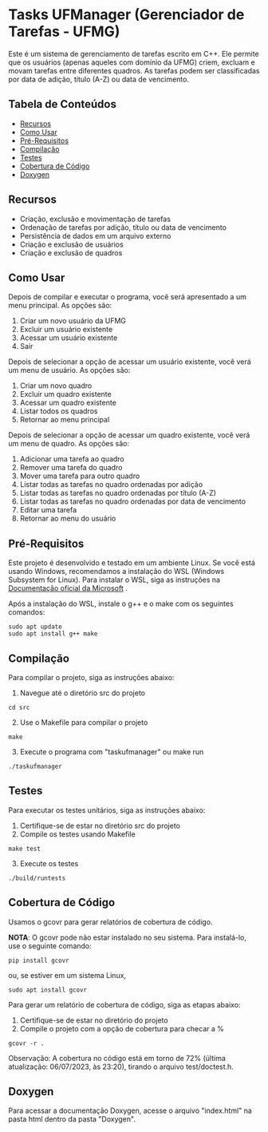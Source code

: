 # Tasks UFManager (Gerenciador de Tarefas - UFMG)

Este é um sistema de gerenciamento de tarefas escrito em C++. Ele permite que os usuários (apenas aqueles com domínio da UFMG) criem, excluam e movam tarefas entre diferentes quadros. As tarefas podem ser classificadas por data de adição, título (A-Z) ou data de vencimento.

## Tabela de Conteúdos

- [Recursos](#recursos)
- [Como Usar](#como-usar)
- [Pré-Requisitos](#pré-requisitos)
- [Compilação](#compilação)
- [Testes](#testes)
- [Cobertura de Código](#cobertura-de-código)
- [Doxygen](#doxygen)

## Recursos

- Criação, exclusão e movimentação de tarefas
- Ordenação de tarefas por adição, título ou data de vencimento
- Persistência de dados em um arquivo externo
- Criação e exclusão de usuários
- Criação e exclusão de quadros

## Como Usar

Depois de compilar e executar o programa, você será apresentado a um menu principal. As opções são:

1. Criar um novo usuário da UFMG
2. Excluir um usuário existente
3. Acessar um usuário existente
4. Sair

Depois de selecionar a opção de acessar um usuário existente, você verá um menu de usuário. As opções são:

1. Criar um novo quadro
2. Excluir um quadro existente
3. Acessar um quadro existente
4. Listar todos os quadros
5. Retornar ao menu principal

Depois de selecionar a opção de acessar um quadro existente, você verá um menu de quadro. As opções são:

1. Adicionar uma tarefa ao quadro
2. Remover uma tarefa do quadro
3. Mover uma tarefa para outro quadro
4. Listar todas as tarefas no quadro ordenadas por adição
5. Listar todas as tarefas no quadro ordenadas por título (A-Z)
6. Listar todas as tarefas no quadro ordenadas por data de vencimento
7. Editar uma tarefa
8. Retornar ao menu do usuário

## Pré-Requisitos

Este projeto é desenvolvido e testado em um ambiente Linux. Se você está usando Windows, recomendamos a instalação do WSL (Windows Subsystem for Linux). Para instalar o WSL, siga as instruções na [Documentação oficial da Microsoft](https://docs.microsoft.com/en-us/windows/wsl/install-win10)
.

Após a instalação do WSL, instale o g++ e o make com os seguintes comandos:

```
sudo apt update
sudo apt install g++ make
```

## Compilação

Para compilar o projeto, siga as instruções abaixo:

1. Navegue até o diretório src do projeto
```
cd src
```

2. Use o Makefile para compilar o projeto
```
make
```

3. Execute o programa com "taskufmanager" ou make run
```
./taskufmanager
```

## Testes

Para executar os testes unitários, siga as instruções abaixo:

1. Certifique-se de estar no diretório src do projeto
2. Compile os testes usando Makefile
```
make test
```

3. Execute os testes
```
./build/runtests
```

## Cobertura de Código

Usamos o gcovr para gerar relatórios de cobertura de código. 

**NOTA**: O gcovr pode não estar instalado no seu sistema. Para instalá-lo, use o seguinte comando:
```
pip install gcovr
```
ou, se estiver em um sistema Linux,
```
sudo apt install gcovr
```

Para gerar um relatório de cobertura de código, siga as etapas abaixo:

1. Certifique-se de estar no diretório do projeto
2. Compile o projeto com a opção de cobertura para checar a %
```
gcovr -r .
```

Observação: A cobertura no código está em torno de 72% (última atualização: 06/07/2023, às 23:20), tirando o arquivo test/doctest.h.

## Doxygen

Para acessar a documentação Doxygen, acesse o arquivo "index.html" na pasta html dentro da pasta "Doxygen".
